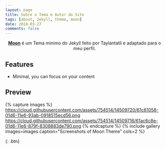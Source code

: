 ```yaml
---
layout: page
title: Sobre o Tema e Autor do Site
tags: [about, Jekyll, theme, moon]
date: 2018-03-27
comments: false
---
```

    
<center><a href="http://taylantatli.github.io/Moon"><b>Moon</b></a> é um Tema minimo do Jekyll feito por Taylantatli e adaptado para o meu perfil.</center>

## Features
* Minimal, you can focus on your content


## Preview

{% capture images %}
    https://cloud.githubusercontent.com/assets/754514/14509720/61c61058-01d6-11e6-93ab-0918515ecd56.png
    https://cloud.githubusercontent.com/assets/754514/14509716/61ac6c8e-01d6-11e6-879f-8308883de790.png
{% endcapture %}
{% include gallery images=images caption="Screenshots of Moon Theme" cols=2 %}

{: .btn}
